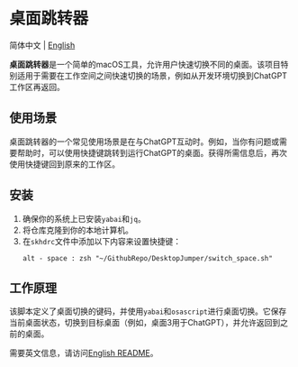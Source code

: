 # 桌面跳转器

简体中文 | [English](README.md)

**桌面跳转器**是一个简单的macOS工具，允许用户快速切换不同的桌面。该项目特别适用于需要在工作空间之间快速切换的场景，例如从开发环境切换到ChatGPT工作区再返回。

## 使用场景

桌面跳转器的一个常见使用场景是在与ChatGPT互动时。例如，当你有问题或需要帮助时，可以使用快捷键跳转到运行ChatGPT的桌面。获得所需信息后，再次使用快捷键回到原来的工作区。

## 安装

1. 确保你的系统上已安装`yabai`和`jq`。
2. 将仓库克隆到你的本地计算机。
3. 在`skhdrc`文件中添加以下内容来设置快捷键：
   ```
   alt - space : zsh "~/GithubRepo/DesktopJumper/switch_space.sh"
   ```

## 工作原理

该脚本定义了桌面切换的键码，并使用`yabai`和`osascript`进行桌面切换。它保存当前桌面状态，切换到目标桌面（例如，桌面3用于ChatGPT），并允许返回到之前的桌面。

需要英文信息，请访问[English README](./README.md)。